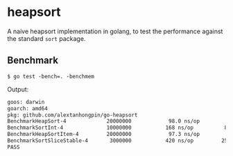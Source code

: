 # heapsort

A naive heapsort implementation in golang, to test the performance against the standard `sort` package.

## Benchmark

```
$ go test -bench=. -benchmem
```

Output:

```bash
goos: darwin
goarch: amd64
pkg: github.com/alextanhongpin/go-heapsort
BenchmarkHeapSort-4          	20000000	        98.0 ns/op	       0 B/op	       0 allocs/op
BenchmarkSortInt-4           	10000000	       168 ns/op	      80 B/op	       2 allocs/op
BenchmarkHeapSortItem-4      	20000000	        97.3 ns/op	       0 B/op	       0 allocs/op
BenchmarkSortSliceStable-4   	 3000000	       420 ns/op	     256 B/op	       4 allocs/op
PASS
```